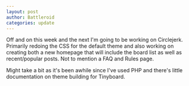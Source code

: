 ```yaml
---
layout: post
author: Battleroid
categories: update
---
```


Off and on this week and the next I'm going to be working on Circlejerk. Primarily redoing the CSS for the default theme and also working on creating both a new homepage that will include the board list as well as recent/popular posts. Not to mention a FAQ and Rules page.

Might take a bit as it's been awhile since I've used PHP and there's little documentation on theme building for Tinyboard.
